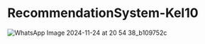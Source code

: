 # RecommendationSystem-Kel10

![WhatsApp Image 2024-11-24 at 20 54 38_b109752c](https://github.com/user-attachments/assets/b6ba603a-6e2d-4c50-ae18-774935c3fd01)
